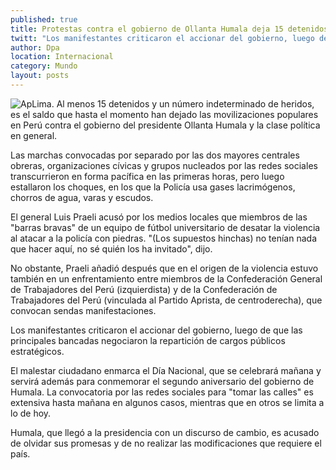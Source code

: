 ```yaml
---
published: true
title: Protestas contra el gobierno de Ollanta Humala deja 15 detenidos
twitt: "Los manifestantes criticaron el accionar del gobierno, luego de que las principales bancadas negociaron la repartición de cargos públicos estratégicos"
author: Dpa
location: Internacional
category: Mundo
layout: posts
---
```


![Ap](http://i.imgur.com/dcGdQ6Pm.jpg)Lima. Al menos 15 detenidos y un número indeterminado de heridos, es el saldo que hasta el momento han dejado las movilizaciones populares en Perú contra el gobierno del presidente Ollanta Humala y la clase política en general.

Las marchas convocadas por separado por las dos mayores centrales obreras, organizaciones cívicas y grupos nucleados por las redes sociales transcurrieron en forma pacífica en las primeras horas, pero luego estallaron los choques, en los que la Policía usa gases lacrimógenos, chorros de agua, varas y escudos.

El general Luis Praeli acusó por los medios locales que miembros de las "barras bravas" de un equipo de fútbol universitario de desatar la violencia al atacar a la policía con piedras. "(Los supuestos hinchas) no tenían nada que hacer aquí, no sé quién los ha invitado", dijo.

No obstante, Praeli añadió después que en el origen de la violencia estuvo también en un enfrentamiento entre miembros de la Confederación General de Trabajadores del Perú (izquierdista) y de la Confederación de Trabajadores del Perú (vinculada al Partido Aprista, de centroderecha), que convocan sendas manifestaciones.

Los manifestantes criticaron el accionar del gobierno, luego de que las principales bancadas negociaron la repartición de cargos públicos estratégicos.

El malestar ciudadano enmarca el Día Nacional, que se celebrará mañana y servirá además para conmemorar el segundo aniversario del gobierno de Humala. La convocatoria por las redes sociales para "tomar las calles" es extensiva hasta mañana en algunos casos, mientras que en otros se limita a lo de hoy.

Humala, que llegó a la presidencia con un discurso de cambio, es acusado de olvidar sus promesas y de no realizar las modificaciones que requiere el país.
